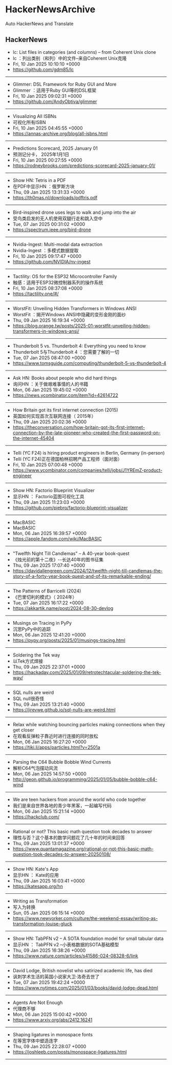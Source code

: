 # HackerNewsArchive
Auto HackerNews and Translate

## HackerNews
* lc: List files in categories (and columns) – from Coherent Unix clone
* lc ：列出类别（和列）中的文件–来自Coherent Unix克隆
* Fri, 10 Jan 2025 10:10:10 +0000
* https://github.com/gdm85/lc
----
* Glimmer: DSL Framework for Ruby GUI and More
* Glimmer ：适用于Ruby GUI等的DSL框架
* Fri, 10 Jan 2025 09:02:31 +0000
* https://github.com/AndyObtiva/glimmer
----
* Visualizing All ISBNs
* 可视化所有ISBN
* Fri, 10 Jan 2025 04:45:55 +0000
* https://annas-archive.org/blog/all-isbns.html
----
* Predictions Scorecard, 2025 January 01
* 预测记分卡， 2025年1月1日
* Fri, 10 Jan 2025 00:27:55 +0000
* https://rodneybrooks.com/predictions-scorecard-2025-january-01/
----
* Show HN: Tetris in a PDF
* 在PDF中显示HN ：俄罗斯方块
* Thu, 09 Jan 2025 13:31:33 +0000
* https://th0mas.nl/downloads/pdftris.pdf
----
* Bird-inspired drone uses legs to walk and jump into the air
* 受鸟类启发的无人机使用双腿行走和跳入空中
* Tue, 07 Jan 2025 00:31:02 +0000
* https://spectrum.ieee.org/bird-drone
----
* Nvidia-Ingest: Multi-modal data extraction
* Nvidia-Ingest ：多模式数据提取
* Fri, 10 Jan 2025 09:17:47 +0000
* https://github.com/NVIDIA/nv-ingest
----
* Tactility: OS for the ESP32 Microcontroller Family
* 触感：适用于ESP32微控制器系列的操作系统
* Fri, 10 Jan 2025 08:37:08 +0000
* https://tactility.one/#/
----
* WorstFit: Unveiling Hidden Transformers in Windows ANSI
* WorstFit ：揭开Windows ANSI中隐藏的变形金刚的面纱
* Thu, 09 Jan 2025 16:19:34 +0000
* https://blog.orange.tw/posts/2025-01-worstfit-unveiling-hidden-transformers-in-windows-ansi/
----
* Thunderbolt 5 vs. Thunderbolt 4: Everything you need to know
* Thunderbolt 5与Thunderbolt 4 ：您需要了解的一切
* Tue, 07 Jan 2025 08:47:00 +0000
* https://www.tomsguide.com/computing/thunderbolt-5-vs-thunderbolt-4
----
* Ask HN: Books about people who did hard things
* 询问HN ：关于做艰难事情的人的书籍
* Mon, 06 Jan 2025 19:45:02 +0000
* https://news.ycombinator.com/item?id=42614722
----
* How Britain got its first internet connection (2015)
* 英国如何实现首次互联网连接（ 2015年）
* Thu, 09 Jan 2025 20:02:36 +0000
* https://theconversation.com/how-britain-got-its-first-internet-connection-by-the-late-pioneer-who-created-the-first-password-on-the-internet-45404
----
* Telli (YC F24) is hiring product engineers in Berlin, Germany (in-person)
* Telli (YC F24)正在德国柏林招聘产品工程师（面对面）
* Fri, 10 Jan 2025 07:00:48 +0000
* https://www.ycombinator.com/companies/telli/jobs/J1YREmZ-product-engineer
----
* Show HN: Factorio Blueprint Visualizer
* 显示HN ： Factorio蓝图可视化工具
* Thu, 09 Jan 2025 11:23:03 +0000
* https://github.com/piebro/factorio-blueprint-visualizer
----
* MacBASIC
* MacBASIC
* Mon, 06 Jan 2025 16:39:57 +0000
* https://apple.fandom.com/wiki/MacBASIC
----
* "Twelfth Night Till Candlemas" – A 40-year book-quest
* 《烛光前的第十二夜》--长达40年的图书征集
* Thu, 09 Jan 2025 17:07:40 +0000
* https://davidallengreen.com/2024/12/twelfth-night-till-candlemas-the-story-of-a-forty-year-book-quest-and-of-its-remarkable-ending/
----
* The Patterns of Barricelli (2024)
* 《巴里切利的模式》（ 2024年）
* Tue, 07 Jan 2025 16:17:22 +0000
* https://akkartik.name/post/2024-08-30-devlog
----
* Musings on Tracing in PyPy
* 沉思PyPy中的追踪
* Mon, 06 Jan 2025 12:41:20 +0000
* https://pypy.org/posts/2025/01/musings-tracing.html
----
* Soldering the Tek way
* 以Tek方式焊接
* Thu, 09 Jan 2025 22:37:01 +0000
* https://hackaday.com/2025/01/09/retrotechtacular-soldering-the-tek-way/
----
* SQL nulls are weird
* SQL null很奇怪
* Thu, 09 Jan 2025 13:21:40 +0000
* https://jirevwe.github.io/sql-nulls-are-weird.html
----
* Relax while watching bouncing particles making connections when they get closer
* 在观看反弹粒子靠近时进行连接的同时放松
* Mon, 06 Jan 2025 16:27:20 +0000
* https://tiki.li/apps/particles.html?v=2501a
----
* Parsing the C64 Bubble Bobble Wind Currents
* 解析C64气泡摆动风流
* Mon, 06 Jan 2025 14:57:50 +0000
* http://geon.github.io/programming/2025/01/05/bubble-bobble-c64-wind
----
* We are teen hackers from around the world who code together
* 我们是来自世界各地的青少年黑客，一起编写代码
* Mon, 06 Jan 2025 15:21:14 +0000
* https://hackclub.com/
----
* Rational or not? This basic math question took decades to answer
* 理性与否？这个基本的数学问题花了几十年的时间来回答
* Thu, 09 Jan 2025 13:01:37 +0000
* https://www.quantamagazine.org/rational-or-not-this-basic-math-question-took-decades-to-answer-20250108/
----
* Show HN: Kate's App
* 显示HN ： Kate的应用
* Thu, 09 Jan 2025 16:03:41 +0000
* https://katesapp.org/hn
----
* Writing as Transformation
* 写入为转换
* Sun, 05 Jan 2025 06:15:14 +0000
* https://www.newyorker.com/culture/the-weekend-essay/writing-as-transformation-louise-gluck
----
* Show HN: TabPFN v2 – A SOTA foundation model for small tabular data
* 显示HN ： TabPFN v2 –小表格数据的SOTA基础模型
* Thu, 09 Jan 2025 16:38:26 +0000
* https://www.nature.com/articles/s41586-024-08328-6/link
----
* David Lodge, British novelist who satirized academic life, has died
* 讽刺学术生活的英国小说家大卫·洛奇去世了
* Tue, 07 Jan 2025 19:42:24 +0000
* https://www.nytimes.com/2025/01/03/books/david-lodge-dead.html
----
* Agents Are Not Enough
* 代理商不够
* Mon, 06 Jan 2025 15:00:42 +0000
* https://www.arxiv.org/abs/2412.16241
----
* Shaping ligatures in monospace fonts
* 在等宽字体中塑造连字
* Thu, 09 Jan 2025 22:28:07 +0000
* https://joshleeb.com/posts/monospace-ligatures.html
----

